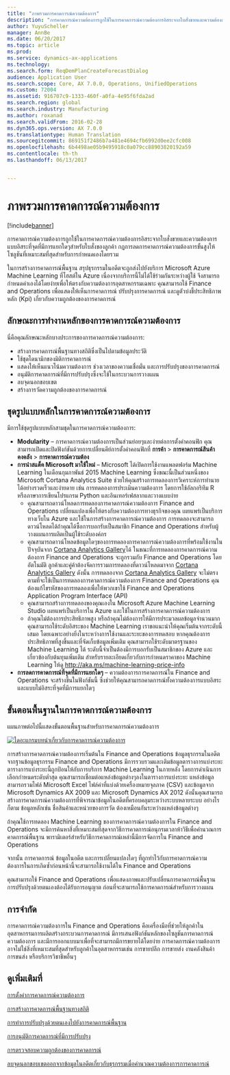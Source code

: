 ```yaml
---
title: "ภาพรวมการคาดการณ์ความต้องการ"
description: "การคาดการณ์ความต้องการถูกใช้ในการคาดการณ์ความต้องการอิสระจากใบสั่งขายและความต้องการแบบอิสระที่จุดที่มีการแยกใดๆสำหรับใบสั่งของลูกค้า กฎการลดการคาดการณ์ความต้องการขั้นสูงให้โซลูชันที่เหมาะสมที่สุดสำหรับการกำหนดเองโดยรวม"
author: YuyuScheller
manager: AnnBe
ms.date: 06/20/2017
ms.topic: article
ms.prod: 
ms.service: dynamics-ax-applications
ms.technology: 
ms.search.form: ReqDemPlanCreateForecastDialog
audience: Application User
ms.search.scope: Core, AX 7.0.0, Operations, UnifiedOperations
ms.custom: 72004
ms.assetid: 916707c9-1333-460f-a0fa-4e95f6fda2ad
ms.search.region: global
ms.search.industry: Manufacturing
ms.author: roxanad
ms.search.validFrom: 2016-02-28
ms.dyn365.ops.version: AX 7.0.0
ms.translationtype: Human Translation
ms.sourcegitcommit: 869151f2486b7a481e4694cfb6992d0ee2cfc008
ms.openlocfilehash: 6b4498ae05b9495918c0a079cc88903820192a59
ms.contentlocale: th-th
ms.lasthandoff: 06/13/2017


---
```


# <a name="demand-forecasting-overview"></a>ภาพรวมการคาดการณ์ความต้องการ

[!include[banner](../includes/banner.md)]


การคาดการณ์ความต้องการถูกใช้ในการคาดการณ์ความต้องการอิสระจากใบสั่งขายและความต้องการแบบอิสระที่จุดที่มีการแยกใดๆสำหรับใบสั่งของลูกค้า กฎการลดการคาดการณ์ความต้องการขั้นสูงให้โซลูชันที่เหมาะสมที่สุดสำหรับการกำหนดเองโดยรวม

ในการสร้างการคาดการณ์พื้นฐาน สรุปธุรกรรมในอดีตจะถูกส่งไปยังบริการ Microsoft Azure Machine Learning ที่โฮสต์ใน Azure เนื่องจากบริการนี้ไม่ได้ใช้ร่วมกันระหว่างผู้ใช้ จึงสามารถกำหนดค่าเองได้โดยง่ายเพื่อให้ตรงกับความต้องการอุตสาหกรรมเฉพาะ คุณสามารถใช้ Finance and Operations เพื่อแสดงให้เห็นการคาดการณ์ ปรับปรุงการคาดการณ์ และดูตัวบ่งชี้ประสิทธิภาพหลัก (Kpi) เกี่ยวกับความถูกต้องของการคาดการณ์

## <a name="key-features-of-demand-forecasting"></a>ลักษณะการทำงานหลักของการคาดการณ์ความต้องการ
นี่คือคุณลักษณะหลักบางประการของการคาดการณ์ความต้องการ:

-   สร้างการคาดการณ์พื้นฐานทางสถิติซึ่งเป็นไปตามข้อมูลประวัติ
-   ใช้ชุดไดนามิกของมิติการคาดการณ์
-   แสดงให้เห็นแนวโน้มความต้องการ ช่วงเวลาของความเชื่อมั่น และการปรับปรุงของการคาดการณ์
-   อนุมัติการคาดการณ์ที่มีการปรับปรุงซึ่งจะใช้ในกระบวนการวางแผน
-   ลบจุดนอกขอบเขต
-   สร้างการวัดความถูกต้องของการคาดการณ์

## <a name="major-themes-in-demand-forecasting"></a>ชุดรูปแบบหลักในการคาดการณ์ความต้องการ
มีการใช้ชุดรูปแบบหลักสามชุดในการคาดการณ์ความต้องการ:

-   **Modularity** – การคาดการณ์ความต้องการเป็นส่วนย่อยๆและง่ายต่อการตั้งค่าคอนฟิก คุณสามารถเปิดและปิดฟังก์ชันด้วยการเปลี่ยนคีย์การตั้งค่าคอนฟิกที่ **การค้า** &gt; **การคาดการณ์สินค้าคงคลัง** &gt; **การคาดการณ์ความต้อง**
-   **การนำสแต็ค Microsoft มาใช้ใหม่** – Microsoft ได้เปิดการใช้งานแพลตฟอร์ม Machine Learning ในเดือนกุมภาพันธ์ 2015 Machine Learning ซึ่งขณะนี้เป็นส่วนหนึ่งของ Microsoft Cortana Analytics Suite ช่วยให้คุณสร้างการทดลองการวิเคราะห์การทำนายได้อย่างรวดเร็วและง่ายดาย เช่น การทดลองการประเมินความต้องการ โดยการใช้อัลกอริทึม R หรือภาษาการเขียนโปรแกรม Python และอินเทอร์เฟสลากและวางแบบง่าย
    -   คุณสามารถดาวน์โหลดการทดลองการคาดการณ์ความต้องการ Finance and Operations เปลี่ยนแปลงเพื่อให้ตรงกับความต้องการทางธุรกิจของคุณ เผยแพร่เป็นบริการทางเว็บใน Azure และใช้ในการสร้างการคาดการณ์ความต้องการ การทดลองจะสามารถดาวน์โหลดได้ถ้าคุณได้ซื้อการบอกรับเป็นสมาชิก Finance and Operations สำหรับผู้วางแผนการผลิตเป็นผู้ใช้ระดับองค์กร
    -   คุณสามารถดาวน์โหลดข้อมูลใดๆของการทดลองการคาดการณ์ความต้องการที่พร้อมใช้งานในปัจจุบันจาก [Cortana Analytics Gallery](https://gallery.cortanaanalytics.com/)ได้ ในขณะที่การทดลองการคาดการณ์ความต้องการ Finance and Operations จะถูกรวมกับ Finance and Operations โดยอัตโนมัติ ลูกค้าและคู่ค้าต้องจัดการรวมการทดลองที่ดาวน์โหลดมาจาก [Cortana Analytics Gallery](https://gallery.cortanaanalytics.com/) ดังนั้น การทดลองจาก [Cortana Analytics Gallery](https://gallery.cortanaanalytics.com/) จะไม่ตรงตามที่จะใช้เป็นการทดลองการคาดการณ์ความต้องการ Finance and Operations คุณต้องแก้ไขรหัสของการทดลองเพื่อให้พวกเขาใช้ Finance and Operations Application Program Interface (API)
    -   คุณสามารถสร้างการทดลองของคุณเองใน Microsoft Azure Machine Learning Studio เผยแพร่เป็นบริการใน Azure และใช้ในการสร้างการคาดการณ์ความต้องการ
    -   ถ้าคุณไม่ต้องการประสิทธิภาพสูง หรือถ้าคุณไม่ต้องการให้มีการประมวลผลข้อมูลจำนวนมาก คุณสามารถใช้ระดับอิสระของ Machine Learning เราขอแนะนำให้คุณเริ่มต้นจากระดับนี้เสมอ โดยเฉพาะอย่างยิ่งในระหว่างการใช้งานและระยะของการทดสอบ หากคุณต้องการประสิทธิภาพที่สูงขึ้นและที่จัดเก็บข้อมูลเพิ่มเติม คุณสามารถใช้ระดับมาตรฐานของ Machine Learning ได้ ระดับนี้จำเป็นต้องมีการบอกรับเป็นสมาชิกของ Azure และเกี่ยวข้องกับต้นทุนเพิ่มเติม สำหรับรายละเอียดเกี่ยวกับการกำหนดราคาของ Machine Learning ให้ดู <http://aka.ms/machine-learning-price-info>
-   **การลดการคาดการณ์ที่จุดที่มีการแยกใดๆ** – ความต้องการการคาดการณ์ใน Finance and Operations จะสร้างขึ้นในฟังก์ชันนี้ ซึ่งช่วยให้คุณสามารถคาดการณ์ทั้งความต้องการแบบอิสระและแบบไม่อิสระที่จุดที่มีการแยกใดๆ

## <a name="basic-flow-in-demand-forecasting"></a>ขั้นตอนพื้นฐานในการคาดการณ์ความต้องการ
แผนภาพต่อไปนี้แสดงขั้นตอนพื้นฐานสำหรับการคาดการณ์ความต้องการ 

[![ไดอะแกรมบทนำเกี่ยวกับการคาดการณ์ความต้องการ](./media/demand-forecasting-introduction.png)](./media/demand-forecasting-introduction.png)

การสร้างการคาดการณ์ความต้องการเริ่มต้นใน Finance and Operations ข้อมูลธุรกรรมในอดีตจากฐานข้อมูลธุรกรรม Finance and Operations มีการรวบรวมและเติมข้อมูลตารางการแบ่งระยะ ตารางการแบ่งระยะนี้ถูกป้อนให้กับการบริการ Machine Learning ในภายหลัง โดยการดำเนินการเลือกกำหนดระดับต่ำสุด คุณสามารถเชื่อมต่อแหล่งข้อมูลต่างๆลงในตารางการแบ่งระยะ แหล่งข้อมูลสามารถรวมไฟล์ Microsoft Excel ไฟล์ค่าที่แบ่งด้วยเครื่องหมายจุลภาค (CSV) และข้อมูลจาก Microsoft Dynamics AX 2009 และ Microsoft Dynamics AX 2012 ดังนั้นคุณสามารถสร้างการคาดการณ์ความต้องการที่พิจารณาข้อมูลในอดีตที่ครอบคลุมระหว่างระบบหลายระบบ อย่างไรก็ตาม ข้อมูลหลักเช่น ชื่อสินค้าและหน่วยของการวัด ต้องเหมือนกันระหว่างแหล่งข้อมูลต่างๆ

ถ้าคุณใช้การทดลอง Machine Learning ของการคาดการณ์ความต้องการใน Finance and Operations จะมีการค้นหาสิ่งที่เหมาะสมที่สุดจากวิธีการคาดการณ์อนุกรมเวลาห้าวิธีเพื่อคำนวณการคาดการณ์พื้นฐาน พารามิเตอร์สำหรับวิธีการคาดการณ์เหล่านี้มีการจัดการใน Finance and Operations 

จากนั้น การคาดการณ์ ข้อมูลในอดีต และการเปลี่ยนแปลงใดๆ ที่ถูกทำไว้กับการคาดการณ์ความต้องการในการเกิดซ้ำก่อนหน้านี้จะสามารถใช้งานได้ใน Finance and Operations 

คุณสามารถใช้ Finance and Operations เพื่อแสดงภาพและปรับเปลี่ยนการคาดการณ์พื้นฐาน การปรับปรุงด้วยตนเองต้องได้รับการอนุญาต ก่อนที่จะสามารถใช้การคาดการณ์สำหรับการวางแผน

## <a name="limitations"></a>การจำกัด
การคาดการณ์ความต้องการใน Finance and Operations คือเครื่องมือที่ช่วยให้ลูกค้าในอุตสาหกรรมการผลิตสร้างกระบวนการคาดการณ์ มีการเสนอฟังก์ชันหลักของโซลูชันการคาดการณ์ความต้องการ และมีการออกแบบมาเพื่อที่จะสามารถมีการขยายได้โดยง่าย การคาดการณ์ความต้องการอาจไม่ใช่สิ่งที่เหมาะสมที่สุดสำหรับลูกค้าในอุตสาหกรรมเช่น การขายปลีก การขายส่ง งานคลังสินค้า การขนส่ง หรือบริการวิชาชีพอื่นๆ

<a name="see-also"></a>ดูเพิ่มเติมที่
--------

[การตั้งค่าการคาดการณ์ความต้องการ](demand-forecasting-setup.md)

[การสร้างการคาดการณ์พื้นฐานทางสถิติ](generate-statistical-baseline-forecast.md)

[การทำการปรับปรุงด้วยตนเองไปยังการคาดการณ์พื้นฐาน](manual-adjustments-baseline-forecast.md)

[การอนุมัติการคาดการณ์ที่มีการปรับปรุง](authorize-adjusted-forecast.md)

[การตรวจสอบความถูกต้องของการคาดการณ์](monitor-forecast-accuracy.md)

[ลบจุดนอกขอบเขตออกจากข้อมูลในอดีตเกี่ยวกับธุรกรรมเมื่อคำนวณความต้องการการคาดการณ์](remove-historical-outliers-calculating-demand-forecast.md)




